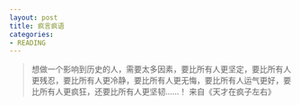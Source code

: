 ```yaml
---
layout: post
title: 疯言疯语
categories:
- READING
---
```


 
> 想做一个影响到历史的人，需要太多因素，要比所有人更坚定，要比所有人更残忍，要比所有人更冷静，要比所有人更无悔，要比所有人运气更好，要比所有人更疯狂，还要比所有人更坚韧……！
来自《天才在疯子左右》





